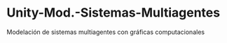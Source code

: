# Unity-Mod.-Sistemas-Multiagentes
Modelación de sistemas multiagentes con gráficas computacionales
